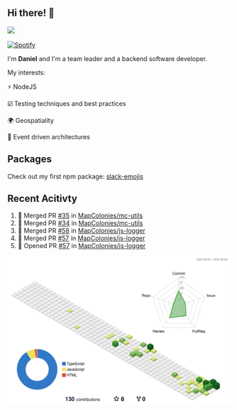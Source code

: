 ## Hi there! 👋

<p>
  <img src="https://github-readme-stats.vercel.app/api?username=syncush&theme=tokyonight">
</p>

[![Spotify](https://novatorem-rust.vercel.app/api/spotify)](https://open.spotify.com/user/syncush)

I'm **Daniel** and I'm a team leader and a backend software developer.

My interests:

⚡ NodeJS

☑️ Testing techniques and best practices

🌍 Geospatiality

🧠 Event driven architectures

## Packages
Check out my first npm package: [slack-emojis](https://www.npmjs.com/package/slack-emojis)

## Recent Acitivty
<!--START_SECTION:activity-->
1. 🎉 Merged PR [#35](https://github.com/MapColonies/mc-utils/pull/35) in [MapColonies/mc-utils](https://github.com/MapColonies/mc-utils)
2. 🎉 Merged PR [#34](https://github.com/MapColonies/mc-utils/pull/34) in [MapColonies/mc-utils](https://github.com/MapColonies/mc-utils)
3. 🎉 Merged PR [#58](https://github.com/MapColonies/js-logger/pull/58) in [MapColonies/js-logger](https://github.com/MapColonies/js-logger)
4. 🎉 Merged PR [#57](https://github.com/MapColonies/js-logger/pull/57) in [MapColonies/js-logger](https://github.com/MapColonies/js-logger)
5. 💪 Opened PR [#57](https://github.com/MapColonies/js-logger/pull/57) in [MapColonies/js-logger](https://github.com/MapColonies/js-logger)
<!--END_SECTION:activity-->

![contrib](./profile-3d-contrib/profile-green-animate.svg)
